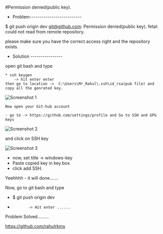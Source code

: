 
#Permission denied(public key).

- Problem--------------------------

$ git push origin dev
git@github.com: Permission denied(public key).
fetal: could not read from remote repository.

please make sure you have the correct access right and the repository exists.

- Solution ----------------



open git bash and type

	* ssh keygen
		-> hit enter enter
	then go to location ->  C:\Users\Mr_Rahul\.ssh\id_rsa(pub file) and copy all the genrated key.
 
 ![Screenshot 1](https://user-images.githubusercontent.com/65692565/179895314-d40379bb-686c-4f7f-a049-1f9a7b9bf07f.png)




 
    Now open your Git-hub account 

    - go to -> https://github.com/settings/profile and Go to SSH and GPG keys 
    


![Screenshot 2](https://user-images.githubusercontent.com/65692565/179895381-b2ca7d8a-b212-492c-9f35-c76f0e654ee8.png)






and click on SSH key




![Screenshot 3](https://user-images.githubusercontent.com/65692565/179895399-32dc5059-6450-4cfa-aef0-917fb101cb95.png)





- now, set title -> windows-key
- Paste copied key in key box 
- click add SSH.

Yeehhhh - it will done.......

Now, go to git bash and type  
- $ git push origin dev  
-            -> Hit enter ......

Problem Solved.........

https://github.com/rahulrkms 

